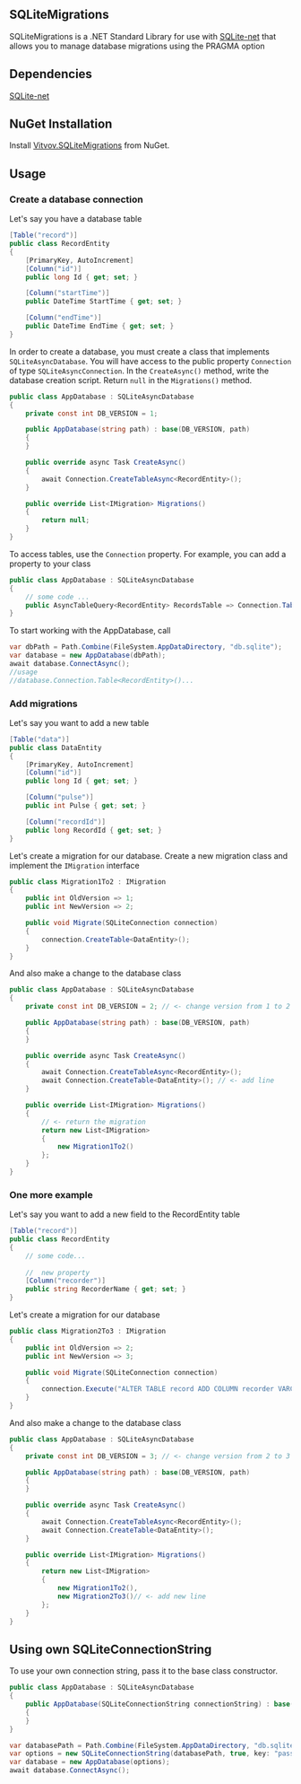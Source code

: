 ## SQLiteMigrations

SQLiteMigrations is a .NET Standard Library for use with [SQLite-net](https://github.com/praeclarum/sqlite-net) that allows you to manage database migrations using the PRAGMA option

## Dependencies

[SQLite-net](https://github.com/praeclarum/sqlite-net)

## NuGet Installation

Install [Vitvov.SQLiteMigrations](https://www.nuget.org/packages/Vitvov.SQLiteMigrations) from NuGet.

## Usage

### Create a database connection

Let's say you have a database table

```csharp
[Table("record")]
public class RecordEntity
{
    [PrimaryKey, AutoIncrement]
    [Column("id")]
    public long Id { get; set; }

    [Column("startTime")]
    public DateTime StartTime { get; set; }

    [Column("endTime")]
    public DateTime EndTime { get; set; }
}
```
In order to create a database, you must create a class that implements `SQLiteAsyncDatabase`.
You will have access to the public property `Connection` of type `SQLiteAsyncConnection`.
In the `CreateAsync()` method, write the database creation script.
Return `null` in the `Migrations()` method.
```csharp
public class AppDatabase : SQLiteAsyncDatabase
{
    private const int DB_VERSION = 1;

    public AppDatabase(string path) : base(DB_VERSION, path)
    {
    }

    public override async Task CreateAsync()
    {
        await Connection.CreateTableAsync<RecordEntity>();
    }

    public override List<IMigration> Migrations()
    {
        return null;
    }
}
```
To access tables, use the `Connection` property. For example, you can add a property to your class
```csharp
public class AppDatabase : SQLiteAsyncDatabase
{
    // some code ...
    public AsyncTableQuery<RecordEntity> RecordsTable => Connection.Table<RecordEntity>();
}
```
To start working with the AppDatabase, call
```csharp
var dbPath = Path.Combine(FileSystem.AppDataDirectory, "db.sqlite");
var database = new AppDatabase(dbPath);
await database.ConnectAsync();
//usage
//database.Connection.Table<RecordEntity>()...
```

### Add migrations

Let's say you want to add a new table
```csharp
[Table("data")]
public class DataEntity
{
    [PrimaryKey, AutoIncrement]
    [Column("id")]
    public long Id { get; set; }

    [Column("pulse")]
    public int Pulse { get; set; }

    [Column("recordId")]
    public long RecordId { get; set; }
}
```
Let's create a migration for our database. Create a new migration class and implement the `IMigration` interface
```csharp
public class Migration1To2 : IMigration
{
    public int OldVersion => 1;
    public int NewVersion => 2;

    public void Migrate(SQLiteConnection connection)
    {
        connection.CreateTable<DataEntity>();
    }
}
```
And also make a change to the database class
```csharp
public class AppDatabase : SQLiteAsyncDatabase
{
    private const int DB_VERSION = 2; // <- change version from 1 to 2

    public AppDatabase(string path) : base(DB_VERSION, path)
    {
    }

    public override async Task CreateAsync()
    {
        await Connection.CreateTableAsync<RecordEntity>();
        await Connection.CreateTable<DataEntity>(); // <- add line
    }

    public override List<IMigration> Migrations()
    {
        // <- return the migration
        return new List<IMigration>
        {
            new Migration1To2()
        };
    }
}
```

### One more example

Let's say you want to add a new field to the RecordEntity table 

```csharp
[Table("record")]
public class RecordEntity
{
    // some code...
    
    //  new property
    [Column("recorder")]
    public string RecorderName { get; set; }
}
```
Let's create a migration for our database

```csharp
public class Migration2To3 : IMigration
{
    public int OldVersion => 2;
    public int NewVersion => 3;

    public void Migrate(SQLiteConnection connection)
    {
        connection.Execute("ALTER TABLE record ADD COLUMN recorder VARCHAR");
    }
}
```

And also make a change to the database class
```csharp
public class AppDatabase : SQLiteAsyncDatabase
{
    private const int DB_VERSION = 3; // <- change version from 2 to 3

    public AppDatabase(string path) : base(DB_VERSION, path)
    {
    }

    public override async Task CreateAsync()
    {
        await Connection.CreateTableAsync<RecordEntity>();
        await Connection.CreateTable<DataEntity>();
    }

    public override List<IMigration> Migrations()
    {
        return new List<IMigration>
        {
            new Migration1To2(),
            new Migration2To3()// <- add new line
        };
    }
}
```

## Using own SQLiteConnectionString

To use your own connection string, pass it to the base class constructor.

```csharp
public class AppDatabase : SQLiteAsyncDatabase
{
    public AppDatabase(SQLiteConnectionString сonnectionString) : base(DB_VERSION, сonnectionString)
    {
    }
}
```

```csharp
var databasePath = Path.Combine(FileSystem.AppDataDirectory, "db.sqlite");
var options = new SQLiteConnectionString(databasePath, true, key: "password");
var database = new AppDatabase(options);
await database.ConnectAsync();
```
